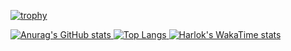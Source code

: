 <!--
**EagleOfFire/EagleOfFire** is a ✨ _special_ ✨ repository because its `README.md` (this file) appears on your GitHub profile.

Here are some ideas to get you started:

- 🔭 I’m currently working on ...
- 🌱 I’m currently learning ...
- 👯 I’m looking to collaborate on ...
- 🤔 I’m looking for help with ...
- 💬 Ask me about ...
- 📫 How to reach me: ...
- 😄 Pronouns: ...
- ⚡ Fun fact: ...
-->

[![trophy](https://github-profile-trophy.vercel.app/?username=EagleOfFire&theme=monokai&rank=SSS,SS,S,AAA,AA,A,B,C&no-frame=true)](https://github.com/ryo-ma/github-profile-trophy)

[![Anurag's GitHub stats](https://github-readme-stats.vercel.app/api?username=EagleOfFire&show_icons=true&theme=monokai)
![Top Langs](https://github-readme-stats.vercel.app/api/top-langs/?username=EagleOfFire&hide=Cmake,MakeFile&theme=monokai)
![Harlok's WakaTime stats](https://github-readme-stats.vercel.app/api/wakatime?username=eagleoffire&theme=monokai)](https://github.com/EagleOfFire/github-readme-stats)
